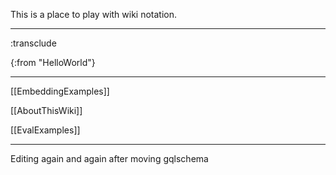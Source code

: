 This is a place to play with wiki notation.

----
:transclude 

{:from "HelloWorld"}
 


----

[[EmbeddingExamples]]

[[AboutThisWiki]]


[[EvalExamples]]

----

Editing again and again after moving gqlschema


